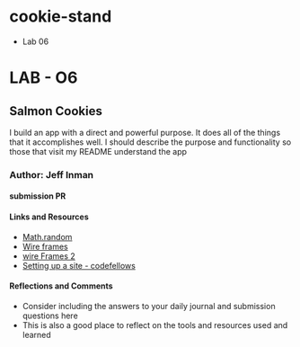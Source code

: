 # cookie-stand
- Lab 06
# LAB - O6
## Salmon Cookies
I build an app with a direct and powerful purpose. It does all of the things that it accomplishes well. I should describe the purpose and functionality so those that visit my README understand the app

### Author: Jeff Inman

#### submission PR

#### Links and Resources
  - [Math.random](https://developer.mozilla.org/en-US/docs/Web/JavaScript/Reference/Global_Objects/Math/random)
  - [Wire frames](https://mentormate.com/blog/low-fidelity-wireframes-vs-high-fidelity-wireframes/)
  - [wire Frames 2](https://www.justinmind.com/blog/low-fidelity-vs-high-fidelity-wireframing-is-paper-dead/)
  - [Setting up a site - codefellows](https://codefellows.github.io/code-201-guide/curriculum/class-02/project_setup)

#### Reflections and Comments

- Consider including the answers to your daily journal and submission questions here
- This is also a good place to reflect on the tools and resources used and learned

